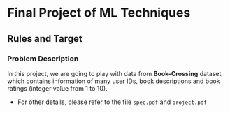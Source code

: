 # Final Project of ML Techniques
## Rules and Target
### Problem Description
In this project, we are going to play with data from **Book-Crossing** dataset, which contains information of many user IDs, book descriptions and book ratings (integer value from 1 to 10).
  
  
  * For other details, please refer to the file `spec.pdf` and `project.pdf`
